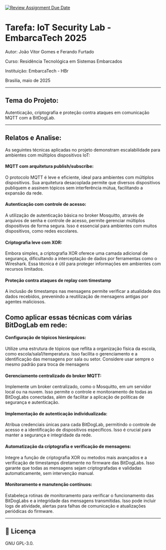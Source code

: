 [![Review Assignment Due Date](https://classroom.github.com/assets/deadline-readme-button-22041afd0340ce965d47ae6ef1cefeee28c7c493a6346c4f15d667ab976d596c.svg)](https://classroom.github.com/a/G8V_0Zaq)

# Tarefa: IoT Security Lab - EmbarcaTech 2025

Autor: João Vitor Gomes e Ferando Furtado

Curso: Residência Tecnológica em Sistemas Embarcados

Instituição: EmbarcaTech - HBr

Brasilia, maio de 2025

---

## Tema do Projeto:
Autenticação, criptografia e proteção contra ataques em comunicação MQTT com a BitDogLab.

---

## Relatos e Analise:
As seguintes técnicas aplicadas no projeto demonstram escalabilidade para ambientes com múltiplos dispositivos IoT:

#### MQTT com arquitetura publish/subscribe:
O protocolo MQTT é leve e eficiente, ideal para ambientes com múltiplos dispositivos. Sua arquitetura desacoplada permite que diversos dispositivos publiquem e assinem tópicos sem interferência mútua, facilitando a expansão da rede.

#### Autenticação com controle de acesso:
A utilização de autenticação básica no broker Mosquitto, através de arquivos de senha e controle de acesso, permite gerenciar múltiplos dispositivos de forma segura. Isso é essencial para ambientes com muitos dispositivos, como redes escolares.

#### Criptografia leve com XOR:
Embora simples, a criptografia XOR oferece uma camada adicional de segurança, dificultando a interceptação de dados por ferramentas como o Wireshark. Essa técnica é útil para proteger informações em ambientes com recursos limitados.

#### Proteção contra ataques de replay com timestamp
A inclusão de timestamps nas mensagens permite verificar a atualidade dos dados recebidos, prevenindo a reutilização de mensagens antigas por agentes maliciosos.

## Como aplicar essas técnicas com várias BitDogLab em rede:

#### Configuração de tópicos hierárquicos:
Utilize uma estrutura de tópicos que reflita a organização física da escola, como escola/sala1/temperatura. Isso facilita o gerenciamento e a identificação das mensagens por sala ou setor. Considere usar sempre o mesmo padrão para troca de mensagens

#### Gerenciamento centralizado do broker MQTT:
Implemente um broker centralizado, como o Mosquitto, em um servidor local ou na nuvem. Isso permite o controle e monitoramento de todas as BitDogLabs conectadas, além de facilitar a aplicação de políticas de segurança e autenticação.

#### Implementação de autenticação individualizada:
Atribua credenciais únicas para cada BitDogLab, permitindo o controle de acesso e a identificação de dispositivos específicos. Isso é crucial para manter a segurança e integridade da rede.

#### Automatização da criptografia e verificação de mensagens:
Integre a função de criptografia XOR ou metodos mais avançados e a verificação de timestamps diretamente no firmware das BitDogLabs. Isso garante que todas as mensagens sejam criptografadas e validadas automaticamente, sem intervenção manual.

#### Monitoramento e manutenção contínuos:
Estabeleça rotinas de monitoramento para verificar o funcionamento das BitDogLabs e a integridade das mensagens transmitidas. Isso pode incluir logs de atividade, alertas para falhas de comunicação e atualizações periódicas do firmware.

---

## 📜 Licença
GNU GPL-3.0.
